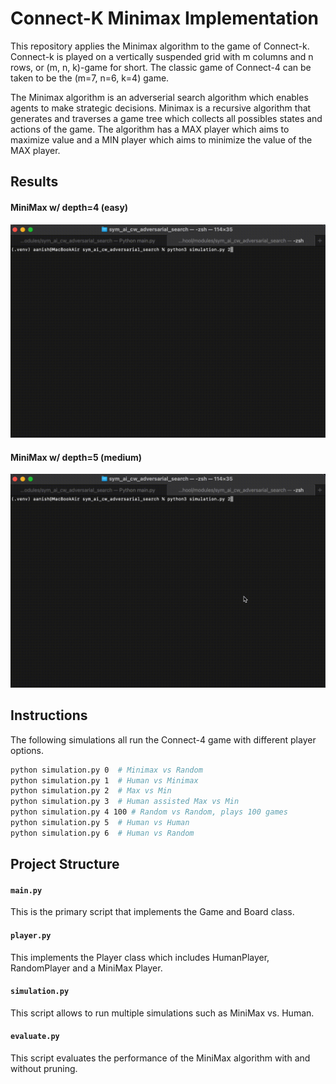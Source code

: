# Connect-K Minimax Implementation

This repository applies the Minimax algorithm to the game of Connect-k. Connect-k is played on a vertically suspended grid with m columns and n rows,
or (m, n, k)-game for short. The classic game of Connect-4 can be taken to be the (m=7, n=6, k=4) game.

The Minimax algorithm is an adverserial search algorithm which enables agents to make strategic decisions. Minimax is a recursive algorithm that generates and traverses a game tree which collects all possibles states and actions of the game. The algorithm has a MAX player which aims to maximize value and a MIN player which aims to minimize the value of the MAX player.

## Results

#### MiniMax w/ depth=4 (easy)

![Game Run](https://github.com/aanish94/connect-k-minimax/blob/main/results/depth4.gif)

#### MiniMax w/ depth=5 (medium)

![Game Run 2](https://github.com/aanish94/connect-k-minimax/blob/main/results/depth5.gif)

## Instructions

The following simulations all run the Connect-4 game with different player options.

```bash
python simulation.py 0  # Minimax vs Random
python simulation.py 1  # Human vs Minimax
python simulation.py 2  # Max vs Min
python simulation.py 3  # Human assisted Max vs Min
python simulation.py 4 100 # Random vs Random, plays 100 games
python simulation.py 5  # Human vs Human
python simulation.py 6  # Human vs Random
```

## Project Structure

#### `main.py`

This is the primary script that implements the Game and Board class.

#### `player.py`

This implements the Player class which includes HumanPlayer, RandomPlayer and a MiniMax Player.

#### `simulation.py`

This script allows to run multiple simulations such as MiniMax vs. Human.

#### `evaluate.py`

This script evaluates the performance of the MiniMax algorithm with and without pruning.
